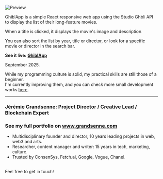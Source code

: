 


![Preview](https://apps.grandsenne.com/ghiblapp/assets/princesse-mononoke-CESeXHLj.webp)


GhiblApp is a simple React responsive web app using the Studio Ghbli API to display the list of their long-feature movies.

When a title is clicked, it displays the movie's image and description.

You can also sort the list by year, title or director, or look for a specific movie or director in the search bar. 


**See it live:** <a href='https://apps.grandsenne.com/ghiblapp/' target='_blank'><b>GhiblApp</b></a>


September 2025. 

While my programming culture is solid, my practical skills are still those of a beginner. 
<br>I'm currently improving them, and you can check more small development works <a href='https://grandsenne.com/development/' target='_blank'>here</a>. 

---

### Jérémie Grandsenne: Project Director / Creative Lead / Blockchain Expert
### See my full portfolio on www.grandsenne.com


- Multidisciplinary founder and director, 10 years leading projects in web, web3 and arts.
- Researcher, content manager and writer: 15 years in tech, marketing, culture.
- Trusted by ConsenSys, Fetch.ai, Google, Vogue, Chanel. 

<br>Feel free to get in touch!